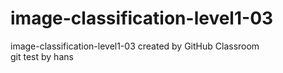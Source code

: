 # image-classification-level1-03
image-classification-level1-03 created by GitHub Classroom    
git test by hans